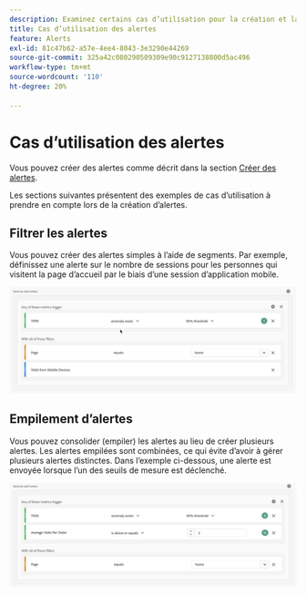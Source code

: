 ```yaml
---
description: Examinez certains cas d’utilisation pour la création et la gestion des alertes.
title: Cas d’utilisation des alertes
feature: Alerts
exl-id: 81c47b62-a57e-4ee4-8043-3e3290e44269
source-git-commit: 325a42c080290509309e90c9127138800d5ac496
workflow-type: tm+mt
source-wordcount: '110'
ht-degree: 20%

---
```


# Cas d’utilisation des alertes

Vous pouvez créer des alertes comme décrit dans la section [Créer des alertes](alert-builder.md).

Les sections suivantes présentent des exemples de cas d’utilisation à prendre en compte lors de la création d’alertes.

## Filtrer les alertes

Vous pouvez créer des alertes simples à l’aide de segments. Par exemple, définissez une alerte sur le nombre de sessions pour les personnes qui visitent la page d’accueil par le biais d’une session d’application mobile.


![](assets/alerts-example1.png)



## Empilement d’alertes

Vous pouvez consolider (empiler) les alertes au lieu de créer plusieurs alertes. Les alertes empilées sont combinées, ce qui évite d’avoir à gérer plusieurs alertes distinctes. Dans l’exemple ci-dessous, une alerte est envoyée lorsque l’un des seuils de mesure est déclenché.

![](assets/alerts-example2.png)
